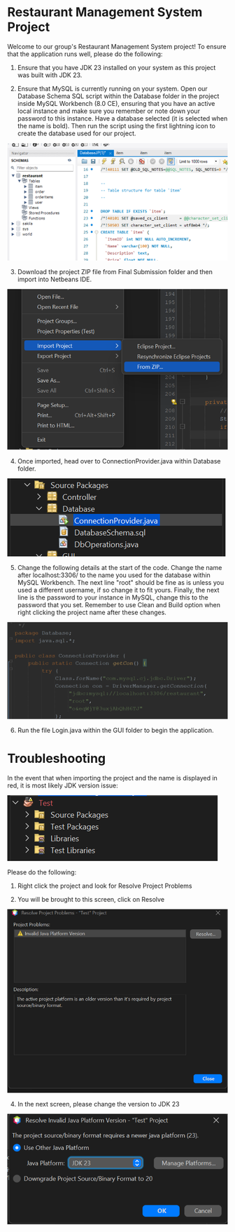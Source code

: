 # Restaurant Management System Project

Welcome to our group's Restaurant Management System project! To ensure that the application runs well, please do the following:

1. Ensure that you have JDK 23 installed on your system as this project was built with JDK 23.

2. Ensure that MySQL is currently running on your system. Open our Database Schema SQL script within the Database folder in the project inside MySQL Workbench (8.0 CE), ensuring that you have an active local instance and make sure you remember or note down your password to this instance. Have a database selected (it is selected when the name is bold). Then run the script using the first lightning icon to create the database used for our project.

![Alt](Images%20for%20README/schema.png)

3. Download the project ZIP file from Final Submission folder and then import into Netbeans IDE.

![ALt](Images%20for%20README/import.png)

4. Once imported, head over to ConnectionProvider.java within Database folder.

![Alt](Images%20for%20README/connection.png)

5. Change the following details at the start of the code. Change the name after localhost:3306/ to the name you used for the database within MySQL Workbench. The next line "root" should be fine as is unless you used a different username, if so change it to fit yours. Finally, the next line is the password to your instance in MySQL, change this to the password that you set. Remember to use Clean and Build option when right clicking the project name after these changes. 

![Alt](Images%20for%20README/infochange.png)

6. Run the file Login.java within the GUI folder to begin the application.

# Troubleshooting

In the event that when importing the project and the name is displayed in red, it is most likely JDK version issue:

![Alt](Images%20for%20README/red.png)

Please do the following:

1. Right click the project and look for Resolve Project Problems

2. You will be brought to this screen, click on Resolve

![Alt](Images%20for%20README/resolve.png)

4. In the next screen, please change the version to JDK 23

![Alt](Images%20for%20README/jdk23.png)




